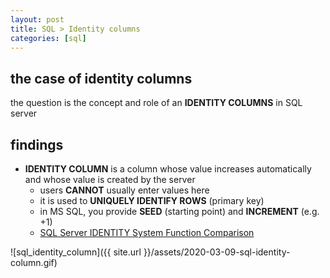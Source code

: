 ```yaml
---
layout: post
title: SQL > Identity columns
categories: [sql]
---
```

## the case	of identity columns
the question is the concept and role of an **IDENTITY COLUMNS** in SQL server

## findings
* **IDENTITY COLUMN** is a column whose value increases automatically and whose value is created by the server
    * users **CANNOT** usually enter values here
    * it is used to **UNIQUELY IDENTIFY ROWS** (primary key)
    * in MS SQL, you provide **SEED** (starting point) and **INCREMENT** (e.g. +1)
    * [SQL Server IDENTITY System Function Comparison](https://www.mssqltips.com/sqlservertip/5079/sql-server-identity-system-function-comparison/)

![sql_identity_column]({{ site.url }}/assets/2020-03-09-sql-identity-column.gif)